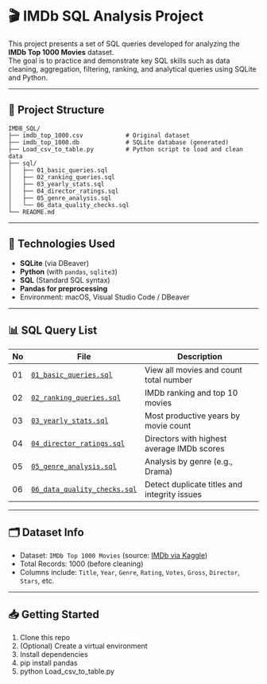 # 🎬 IMDb SQL Analysis Project

This project presents a set of SQL queries developed for analyzing the **IMDb Top 1000 Movies** dataset.  
The goal is to practice and demonstrate key SQL skills such as data cleaning, aggregation, filtering, ranking, and analytical queries using SQLite and Python.

---

## 📂 Project Structure

```text
IMDB_SQL/
├── imdb_top_1000.csv            # Original dataset
├── imdb_top_1000.db             # SQLite database (generated)
├── Load_csv_to_table.py         # Python script to load and clean data
├── sql/
│   ├── 01_basic_queries.sql
│   ├── 02_ranking_queries.sql
│   ├── 03_yearly_stats.sql
│   ├── 04_director_ratings.sql
│   ├── 05_genre_analysis.sql
│   └── 06_data_quality_checks.sql
└── README.md
```

---

## 🧪 Technologies Used

- **SQLite** (via DBeaver)
- **Python** (with `pandas`, `sqlite3`)
- **SQL** (Standard SQL syntax)
- **Pandas for preprocessing**  
- Environment: macOS, Visual Studio Code / DBeaver

---

## 📊 SQL Query List

| No | File | Description |
|----|------|-------------|
| 01 | [`01_basic_queries.sql`](sql/01_basic_queries.sql) | View all movies and count total number |
| 02 | [`02_ranking_queries.sql`](sql/02_ranking_queries.sql) | IMDb ranking and top 10 movies |
| 03 | [`03_yearly_stats.sql`](sql/03_yearly_stats.sql) | Most productive years by movie count |
| 04 | [`04_director_ratings.sql`](sql/04_director_ratings.sql) | Directors with highest average IMDb scores |
| 05 | [`05_genre_analysis.sql`](sql/05_genre_analysis.sql) | Analysis by genre (e.g., Drama) |
| 06 | [`06_data_quality_checks.sql`](sql/06_data_quality_checks.sql) | Detect duplicate titles and integrity issues |

---

## 🗂 Dataset Info

- Dataset: `IMDb Top 1000 Movies` (source: [IMDb via Kaggle](https://www.kaggle.com/datasets))
- Total Records: 1000 (before cleaning)
- Columns include: `Title`, `Year`, `Genre`, `Rating`, `Votes`, `Gross`, `Director`, `Stars`, etc.

---

## 📥 Getting Started

1. Clone this repo
2. (Optional) Create a virtual environment
3. Install dependencies
4. pip install pandas
5. python Load_csv_to_table.py



